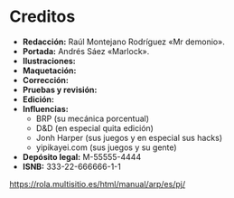 
Creditos
========

* **Redacción:** Raúl Montejano Rodríguez «Mr demonio».  
* **Portada:** Andrés Sáez «Marlock».  
* **Ilustraciones:**  
* **Maquetación:**  
* **Corrección:**  
* **Pruebas y revisión:**  
* **Edición:**  
* **Influencias:**
	* BRP (su mecánica porcentual)
	* D&D (en especial quita edición)
	* Jonh Harper (sus juegos y en especial sus hacks)
	* yipikayei.com  (sus juegos y su gente)
* **Depósito legal:** M-55555-4444  
* **ISNB:** 333-22-666666-1-1

https://rola.multisitio.es/html/manual/arp/es/pj/

<span data-content="center-xy" data-h1="off" data-index="off"></span>